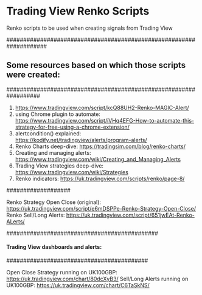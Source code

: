 # Trading View Renko Scripts

Renko scripts to be used when creating signals from Trading View

####################################################################
## Some resources based on which those scripts were created: ######
##################################################################

1) https://www.tradingview.com/script/kcQ88UH2-Renko-MAGIC-Alert/
2) using Chrome plugin to automate: https://www.tradingview.com/script/iVHq4EFG-How-to-automate-this-strategy-for-free-using-a-chrome-extension/
3) alertcondition() explained: https://kodify.net/tradingview/alerts/program-alerts/
4) Renko Charts deep-dive: https://tradingsim.com/blog/renko-charts/
5) Creating and managing alerts: https://www.tradingview.com/wiki/Creating_and_Managing_Alerts
6) Trading View strategies deep-dive: https://www.tradingview.com/wiki/Strategies
7) Renko indicators: https://uk.tradingview.com/scripts/renko/page-8/

###################

Renko Strategy Open Close (original): https://uk.tradingview.com/script/e6mDSPPe-Renko-Strategy-Open-Close/
Renko Sell/Long Alerts: https://uk.tradingview.com/script/651jwEAt-Renko-ALerts/

#############################################
#### Trading View dashboards and alerts: ##
##########################################

Open Close Strategy running on UK100GBP: https://uk.tradingview.com/chart/80dcXyB3/
Sell/Long Alerts running on UK100GBP: https://uk.tradingview.com/chart/C6TaSkNS/
